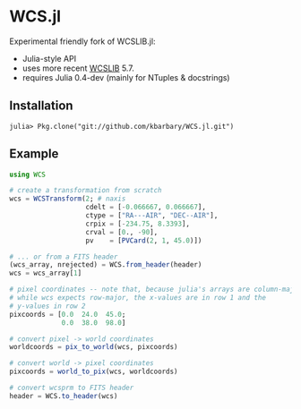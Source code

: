 WCS.jl
======

Experimental friendly fork of WCSLIB.jl:

- Julia-style API
- uses more recent [WCSLIB](http://www.atnf.csiro.au/people/mcalabre/WCS/) 5.7.
- requires Julia 0.4-dev (mainly for NTuples & docstrings)


Installation
------------

```jlcon
julia> Pkg.clone("git://github.com/kbarbary/WCS.jl.git")
```

Example
-------

```julia
using WCS

# create a transformation from scratch
wcs = WCSTransform(2; # naxis
                   cdelt = [-0.066667, 0.066667],
                   ctype = ["RA---AIR", "DEC--AIR"],
                   crpix = [-234.75, 8.3393],
                   crval = [0., -90],
                   pv    = [PVCard(2, 1, 45.0)])

# ... or from a FITS header
(wcs_array, nrejected) = WCS.from_header(header)
wcs = wcs_array[1]

# pixel coordinates -- note that, because julia's arrays are column-major,
# while wcs expects row-major, the x-values are in row 1 and the
# y-values in row 2
pixcoords = [0.0  24.0  45.0;
             0.0  38.0  98.0]

# convert pixel -> world coordinates
worldcoords = pix_to_world(wcs, pixcoords)

# convert world -> pixel coordinates
pixcoords = world_to_pix(wcs, worldcoords)

# convert wcsprm to FITS header
header = WCS.to_header(wcs)
```
